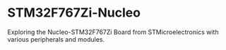 # STM32F767Zi-Nucleo
Exploring the Nucleo-STM32F767Zi Board from STMicroelectronics with various peripherals and modules.
